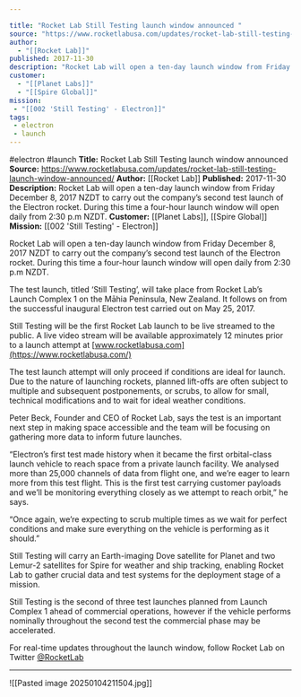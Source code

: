 ```yaml
---

title: "Rocket Lab Still Testing launch window announced "
source: "https://www.rocketlabusa.com/updates/rocket-lab-still-testing-launch-window-announced/"
author:
  - "[[Rocket Lab]]"
published: 2017-11-30
description: "Rocket Lab will open a ten-day launch window from Friday December 8, 2017 NZDT to carry out the company’s second test launch of the Electron rocket. During this time a four-hour launch window will open daily from 2:30 p.m NZDT."
customer:
  - "[[Planet Labs]]"
  - "[[Spire Global]]"
mission:
 - "[[002 'Still Testing' - Electron]]"
tags:
 - electron
 - launch
---
```


#electron #launch
**Title:** Rocket Lab Still Testing launch window announced 
**Source:** https://www.rocketlabusa.com/updates/rocket-lab-still-testing-launch-window-announced/
**Author:** [[Rocket Lab]]
**Published:** 2017-11-30
**Description:** Rocket Lab will open a ten-day launch window from Friday December 8, 2017 NZDT to carry out the company’s second test launch of the Electron rocket. During this time a four-hour launch window will open daily from 2:30 p.m NZDT.
**Customer:** [[Planet Labs]], [[Spire Global]]
**Mission:** [[002 'Still Testing' - Electron]]

Rocket Lab will open a ten-day launch window from Friday December 8, 2017 NZDT to carry out the company’s second test launch of the Electron rocket. During this time a four-hour launch window will open daily from 2:30 p.m NZDT.

The test launch, titled ‘Still Testing’, will take place from Rocket Lab’s Launch Complex 1 on the Māhia Peninsula, New Zealand. It follows on from the successful inaugural Electron test carried out on May 25, 2017.

Still Testing will be the first Rocket Lab launch to be live streamed to the public. A live video stream will be available approximately 12 minutes prior to a launch attempt at [www.rocketlabusa.com](https://www.rocketlabusa.com/)

The test launch attempt will only proceed if conditions are ideal for launch. Due to the nature of launching rockets, planned lift-offs are often subject to multiple and subsequent postponements, or scrubs, to allow for small, technical modifications and to wait for ideal weather conditions.

Peter Beck, Founder and CEO of Rocket Lab, says the test is an important next step in making space accessible and the team will be focusing on gathering more data to inform future launches.

“Electron’s first test made history when it became the first orbital-class launch vehicle to reach space from a private launch facility. We analysed more than 25,000 channels of data from flight one, and we’re eager to learn more from this test flight. This is the first test carrying customer payloads and we’ll be monitoring everything closely as we attempt to reach orbit,” he says.

“Once again, we’re expecting to scrub multiple times as we wait for perfect conditions and make sure everything on the vehicle is performing as it should.”

Still Testing will carry an Earth-imaging Dove satellite for Planet and two Lemur-2 satellites for Spire for weather and ship tracking, enabling Rocket Lab to gather crucial data and test systems for the deployment stage of a mission. 

Still Testing is the second of three test launches planned from Launch Complex 1 ahead of commercial operations, however if the vehicle performs nominally throughout the second test the commercial phase may be accelerated.

For real-time updates throughout the launch window, follow Rocket Lab on Twitter [@RocketLab](https://twitter.com/RocketLab)

---

![[Pasted image 20250104211504.jpg]]